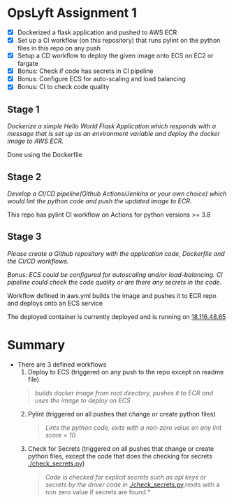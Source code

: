 # OpsLyft Assignment 1

- [x] Dockerized a flask application and pushed to AWS ECR
- [x] Set up a CI workflow (on this repository) that runs pylint on the python files in this repo on any push 
- [x] Setup a CD workflow to deploy the given image onto ECS on EC2 or fargate
- [x] Bonus: Check if code has secrets in CI pipeline
- [x] Bonus: Configure ECS for auto-scaling and load balancing
- [x] Bonus: CI to check code quality

## Stage 1
*Dockerize a simple Hello World Flask Application which responds with a message that is set up as an environment variable and deploy the docker image to AWS ECR.*

Done using the Dockerfile

## Stage 2
*Develop a CI/CD pipeline(Github Actions/Jenkins or your own choice) which would lint the python code and push the updated image to ECR.*

This repo has pylint CI workflow on Actions for python versions >= 3.8

## Stage 3
*Please create a Github repository with the application code, Dockerfile and the CI/CD workflows.*

*Bonus: ECS could be configured for autoscaling and/or load-balancing. CI pipeline could check the code quality or are there any secrets in the code.*

Workflow defined in aws.yml builds the image and pushes it to ECR repo and deploys onto an ECS service

The deployed container is currently deployed and is running on [18.116.48.65](http://18.116.48.65:5000/)

# Summary
- There are 3 defined workflows
    1. Deploy to ECS (triggered on any push to the repo except on readme file) <br /> 
    > *builds docker image from root directory, pushes it to ECR and uses the image to deploy on ECS* <br />
    2. Pylint (triggered on all pushes that change or create python files) <br />
        > *Lints the python code, exits with a non-zero value on any lint score < 10* <br />
    3. Check for Secrets (triggered on all pushes that change or create python files, except the code that does the checking for secrets [./check_secrets.py](check_secrets.py)) <br />
        > *Code is checked for explicit secrets such as api keys or secrets by the driver code in* [./check_secrets.py](check_secrets.py),rexits with a non zero value if secrets are found.*